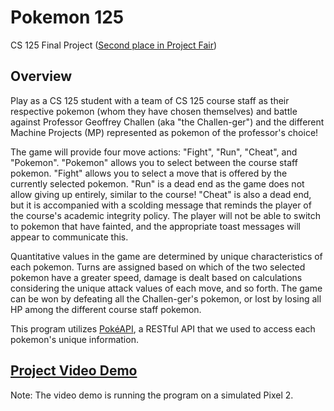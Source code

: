 # Pokemon 125
CS 125 Final Project ([Second place in Project Fair](https://cs125-old.cs.illinois.edu/info/fair/))

## Overview
Play as a CS 125 student with a team of CS 125 course staff as their respective pokemon (whom they have chosen themselves) and battle against Professor Geoffrey Challen (aka "the Challen-ger") and the different Machine Projects (MP) represented as pokemon of the professor's choice!

The game will provide four move actions: "Fight", "Run", "Cheat", and "Pokemon". "Pokemon" allows you to select between the course staff pokemon. "Fight" allows you to select a move that is offered by the currently selected pokemon. "Run" is a dead end as the game does not allow giving up entirely, similar to the course! "Cheat" is also a dead end, but it is accompanied with a scolding message that reminds the player of the course's academic integrity policy. The player will not be able to switch to pokemon that have fainted, and the appropriate toast messages will appear to communicate this. 

Quantitative values in the game are determined by unique characteristics of each pokemon. Turns are assigned based on which of the two selected pokemon have a greater speed, damage is dealt based on calculations considering the unique attack values of each move, and so forth. The game can be won by defeating all the Challen-ger's pokemon, or lost by losing all HP among the different course staff pokemon. 

This program utilizes [PokéAPI](https://pokeapi.co/), a RESTful API that we used to access each pokemon's unique information. 

## [Project Video Demo](https://youtu.be/JdTKhtDtTgc)

Note: The video demo is running the program on a simulated Pixel 2. 

